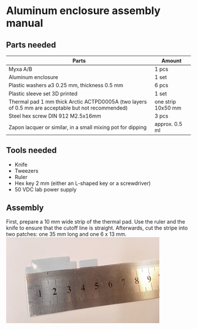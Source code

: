 # Aluminum enclosure assembly manual

## Parts needed
| Parts                                                       | Amount            |
|-------------------------------------------------------------|-------------------|
| Myxa A/B	                                                  |   1 pcs           |
| Aluminum enclosure 	                                        |   1 set           |
| Plastic washers ⌀3 0.25 mm, thickness 0.5 mm 	              |   6 pcs           |
| Plastic sleeve set	3D printed	                            |   1 set           |
| Thermal pad 1 mm thick Arctic ACTPD0005A (two layers of 0.5 mm are acceptable but not recommended) | one strip 10x50 mm |
| Steel hex screw DIN 912 M2.5x16mm	                          |   3 pcs           |
| Zapon lacquer or similar, in a small mixing pot for dipping	| approx. 0.5 ml    |

## Tools needed
* Knife
* Tweezers
* Ruler
* Hex key 2 mm (either an L-shaped key or a screwdriver)
* 50 VDC lab power supply

## Assembly
First, prepare a 10 mm wide strip of the thermal pad. Use the ruler and the knife to ensure that the cutoff line is straight. Afterwards, cut the stripe into two patches: one 35 mm long and one 6 х 13 mm. 
![Thermal pad strip](1.jpg)
